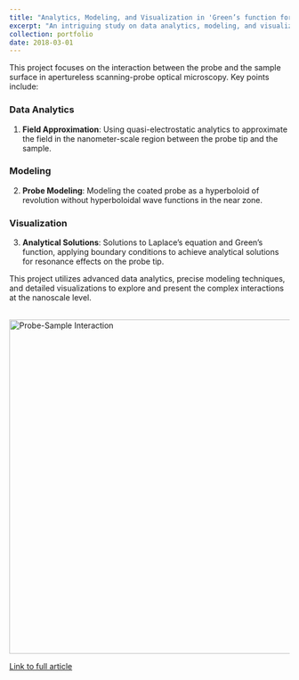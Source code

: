 ```yaml
---
title: "Analytics, Modeling, and Visualization in 'Green’s function for a sharpened and metal-coated dielectric probe'"
excerpt: "An intriguing study on data analytics, modeling, and visualization, published in a renowned research journal"
collection: portfolio
date: 2018-03-01
---
```


This project focuses on the interaction between the probe and the sample surface in apertureless scanning-probe optical microscopy. Key points include:

### Data Analytics
1. **Field Approximation**: Using quasi-electrostatic analytics to approximate the field in the nanometer-scale region between the probe tip and the sample.

### Modeling
2. **Probe Modeling**: Modeling the coated probe as a hyperboloid of revolution without hyperboloidal wave functions in the near zone.

### Visualization
3. **Analytical Solutions**: Solutions to Laplace’s equation and Green’s function, applying boundary conditions to achieve analytical solutions for resonance effects on the probe tip.

This project utilizes advanced data analytics, precise modeling techniques, and detailed visualizations to explore and present the complex interactions at the nanoscale level.

<br clear="left"/>
<img align="left" alt="Probe-Sample Interaction" width="600" src="https://vineet-kumar-tennessee.github.io/vineet.github.io/images/p1_viz1.png">
<br clear="left"/>

[Link to full article](https://opg.optica.org/ao/abstract.cfm?uri=ao-57-9-2150)
